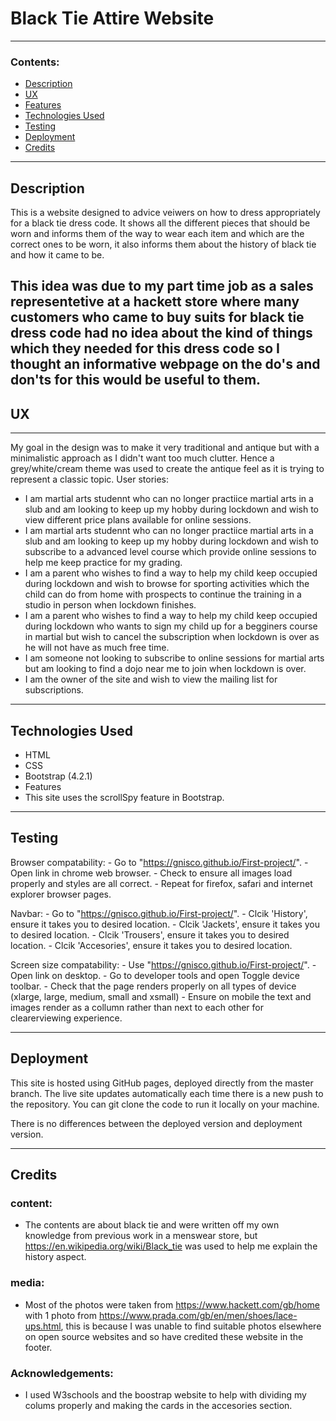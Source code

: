 # Black Tie Attire Website

---

### Contents:

 - [Description](#description)
 - [UX](#ux)
 - [Features](#features)
 - [Technologies Used](#technologies-used)
 - [Testing](#testing)
 - [Deployment](#deployment)
 - [Credits](#credits)
---

## Description

This is a website designed to advice veiwers on how to dress appropriately for a black tie dress code. It shows all the different pieces that should be worn and informs them of the way to wear each item and which are the correct ones to be worn, it also informs them about the history of black tie and how it came to be.

This idea was due to my part time job as a sales representetive at a hackett store where many customers who came to buy suits for black tie dress code had no idea about the kind of things which they needed for this dress code so I thought an informative webpage on the do's and don'ts for this would be useful to them.
---

## UX

---

My goal in the design was to make it very traditional and antique but with a minimalistic approach as I didn't want too much clutter. Hence a grey/white/cream theme was used to create the antique feel as it is trying to represent a classic topic.
User stories:
 - I am martial arts studennt who can no longer practiice martial arts in a slub and am looking to keep up my hobby during lockdown and wish to view different price plans available for online sessions.
 - I am martial arts studennt who can no longer practiice martial arts in a slub and am looking to keep up my hobby during lockdown and wish to subscribe to a advanced level course which provide online sessions to help me keep practice for my grading.
 - I am a parent who wishes to find a way to help my child keep occupied during lockdown and wish to browse for sporting activities which the child can do from home with prospects to continue the training in a studio in person when lockdown finishes.
 - I am a parent who wishes to find a way to help my child keep occupied during lockdown who wants to sign my child up for a begginers course in martial but wish to cancel the subscription when lockdown is over as he will not have as much free time.
 - I am someone not looking to subscribe to online sessions for martial arts but am looking to find a dojo near me to join when lockdown is over.
 - I am the owner of the site and wish to view the mailing list for subscriptions.

---

## Technologies Used

 - HTML
 - CSS
 - Bootstrap (4.2.1)
 - Features
 - This site uses the scrollSpy feature in Bootstrap. 

---

## Testing

Browser compatability: - Go to "https://gnisco.github.io/First-project/".
              - Open link in chrome web browser.
              - Check to ensure all images load properly and styles are all correct.
              - Repeat for firefox, safari and internet explorer browser pages.

Navbar: - Go to "https://gnisco.github.io/First-project/".
             - Clcik 'History', ensure it takes you to desired location.
             - Clcik 'Jackets', ensure it takes you to desired location.
             - Clcik 'Trousers', ensure it takes you to desired location.
             - Clcik 'Accesories', ensure it takes you to desired location.

Screen size compatability: - Use "https://gnisco.github.io/First-project/".
     - Open link on desktop.
     - Go to developer tools and open Toggle device toolbar.
     - Check that the page renders properly on all types of device (xlarge, large, medium, small and xsmall)
     - Ensure on mobile the text and images render as a collumn rather than next to each other for clearerviewing experience.

---

## Deployment

This site is hosted using GitHub pages, deployed directly from the master branch. The live site updates automatically each time there is a new push to the repository. You can git clone the code to run it locally on your machine.


There is no differences between the deployed version and deployment version.

---

## Credits

### content:
 - The contents are about black tie and were written off my own knowledge from previous work in a menswear store, but https://en.wikipedia.org/wiki/Black_tie was used to help me explain the history aspect.

### media:
 - Most of the photos were taken from https://www.hackett.com/gb/home with 1 photo from https://www.prada.com/gb/en/men/shoes/lace-ups.html, this is because I was unable to find suitable photos elsewhere on open source websites and so have credited these website in the footer.

### Acknowledgements:
 - I used W3schools and the boostrap website to help with dividing my colums properly and making the cards in the accesories section.